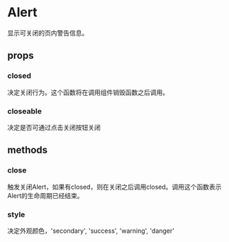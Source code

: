 # Alert
显示可关闭的页内警告信息。

## props

### closed
决定关闭行为。这个函数将在调用组件销毁函数之后调用。

### closeable
决定是否可通过点击关闭按钮关闭

## methods

### close
触发关闭Alert，如果有closed，则在关闭之后调用closed。调用这个函数表示Alert的生命周期已经结束。

### style
决定外观颜色，'secondary', 'success', 'warning', 'danger'
